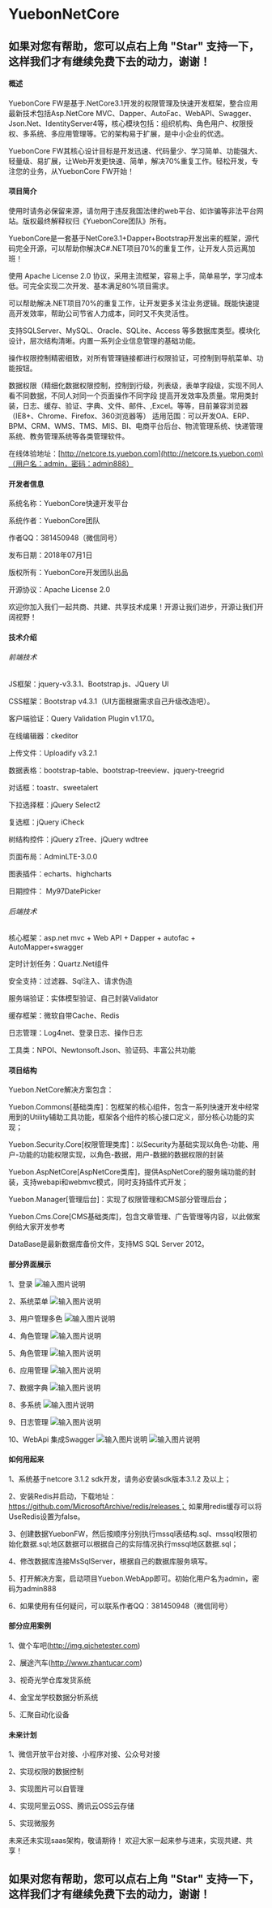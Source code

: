 # YuebonNetCore


## 如果对您有帮助，您可以点右上角 "Star" 支持一下，这样我们才有继续免费下去的动力，谢谢！

#### 概述
YuebonCore FW是基于.NetCore3.1开发的权限管理及快速开发框架，整合应用最新技术包括Asp.NetCore MVC、Dapper、AutoFac、WebAPI、Swagger、Json.Net、IdentityServer4等，核心模块包括：组织机构、角色用户、权限授权、多系统、多应用管理等。它的架构易于扩展，是中小企业的优选。

YuebonCore FW其核心设计目标是开发迅速、代码量少、学习简单、功能强大、轻量级、易扩展，让Web开发更快速、简单，解决70%重复工作。轻松开发，专注您的业务，从YuebonCore FW开始！

#### 项目简介

使用时请务必保留来源，请勿用于违反我国法律的web平台、如诈骗等非法平台网站。版权最终解释权归《YuebonCore团队》所有。

YuebonCore是一套基于NetCore3.1+Dapper+Bootstrap开发出来的框架，源代码完全开源，可以帮助你解决C#.NET项目70%的重复工作，让开发人员远离加班！

使用 Apache License 2.0 协议，采用主流框架，容易上手，简单易学，学习成本低。可完全实现二次开发、基本满足80%项目需求。

可以帮助解决.NET项目70%的重复工作，让开发更多关注业务逻辑。既能快速提高开发效率，帮助公司节省人力成本，同时又不失灵活性。

支持SQLServer、MySQL、Oracle、SQLite、Access 等多数据库类型。模块化设计，层次结构清晰。内置一系列企业信息管理的基础功能。

操作权限控制精密细致，对所有管理链接都进行权限验证，可控制到导航菜单、功能按钮。

数据权限（精细化数据权限控制，控制到行级，列表级，表单字段级，实现不同人看不同数据，不同人对同一个页面操作不同字段
提高开发效率及质量。常用类封装，日志、缓存、验证、字典、文件、邮件、,Excel。等等，目前兼容浏览器（IE8+、Chrome、Firefox、360浏览器等）
适用范围：可以开发OA、ERP、BPM、CRM、WMS、TMS、MIS、BI、电商平台后台、物流管理系统、快递管理系统、教务管理系统等各类管理软件。

在线体验地址：[http://netcore.ts.yuebon.com](http://netcore.ts.yuebon.com)（用户名：admin，密码：admin888）

#### 开发者信息

系统名称：YuebonCore快速开发平台

系统作者：YuebonCore团队

作者QQ：381450948（微信同号）

发布日期：2018年07月1日

版权所有：YuebonCore开发团队出品

开源协议：Apache License 2.0

欢迎你加入我们一起共商、共建、共享技术成果！开源让我们进步，开源让我们开阔视野！

#### 技术介绍

######  前端技术

JS框架：jquery-v3.3.1、Bootstrap.js、JQuery UI

CSS框架：Bootstrap v4.3.1（UI方面根据需求自己升级改造吧）。

客户端验证：Query Validation Plugin v1.17.0。

在线编辑器：ckeditor

上传文件：Uploadify v3.2.1

数据表格：bootstrap-table、bootstrap-treeview、jquery-treegrid

对话框：toastr、sweetalert

下拉选择框：jQuery Select2

复选框：jQuery iCheck

树结构控件：jQuery zTree、jQuery wdtree

页面布局：AdminLTE-3.0.0

图表插件：echarts、highcharts

日期控件： My97DatePicker

###### 后端技术

核心框架：asp.net mvc + Web API + Dapper + autofac + AutoMapper+swagger

定时计划任务：Quartz.Net组件

安全支持：过滤器、Sql注入、请求伪造

服务端验证：实体模型验证、自己封装Validator

缓存框架：微软自带Cache、Redis

日志管理：Log4net、登录日志、操作日志

工具类：NPOI、Newtonsoft.Json、验证码、丰富公共功能

#### 项目结构
Yuebon.NetCore解决方案包含：

Yuebon.Commons[基础类库]：包框架的核心组件，包含一系列快速开发中经常用到的Utility辅助工具功能，框架各个组件的核心接口定义，部分核心功能的实现；

Yuebon.Security.Core[权限管理类库]：以Security为基础实现以角色-功能、用户-功能的功能权限实现，以角色-数据，用户-数据的数据权限的封装

Yuebon.AspNetCore[AspNetCore类库]，提供AspNetCore的服务端功能的封装，支持webapi和webmvc模式，同时支持插件式开发；

Yuebon.Manager[管理后台]：实现了权限管理和CMS部分管理后台；

Yuebon.Cms.Core[CMS基础类库]，包含文章管理、广告管理等内容，以此做案例给大家开发参考

DataBase是最新数据库备份文件，支持MS SQL Server 2012。

#### 部分界面展示

1、登录
![输入图片说明](https://images.gitee.com/uploads/images/2018/0719/120412_ba01c3fc_1017224.jpeg "1、登录.jpg")

2、系统菜单
![输入图片说明](https://images.gitee.com/uploads/images/2018/0719/120429_f75f0974_1017224.png "2、系统菜单.png")

3、用户管理多色
![输入图片说明](https://images.gitee.com/uploads/images/2018/0719/120503_3bdaf7ef_1017224.png "3、用户管理多色.png")

4、角色管理
![输入图片说明](https://images.gitee.com/uploads/images/2018/0719/120525_2cebd34a_1017224.png "4-1角色管理.png")

5、角色管理
![输入图片说明](https://images.gitee.com/uploads/images/2018/0719/120545_80d53d21_1017224.png "4角色管理.png")

6、应用管理
![输入图片说明](https://images.gitee.com/uploads/images/2018/0719/120603_9ea0faf4_1017224.png "5应用管理.png")

7、数据字典
![输入图片说明](https://images.gitee.com/uploads/images/2018/0719/120622_42aa9820_1017224.png "6、数据字典.png")

8、多系统
![输入图片说明](https://images.gitee.com/uploads/images/2018/0719/120643_6bc390ad_1017224.png "7多系统.png")

9、日志管理
![输入图片说明](https://images.gitee.com/uploads/images/2018/0719/120702_5e692a88_1017224.png "8、日志管理.png")

10、WebApi 集成Swagger
![输入图片说明](https://images.gitee.com/uploads/images/2018/0719/120718_772240d6_1017224.png "9 webapi.png")
![输入图片说明](https://images.gitee.com/uploads/images/2018/0719/120732_0776845c_1017224.png "9-1 webapi.png")


#### 如何用起来
1、系统基于netcore 3.1.2 sdk开发，请务必安装sdk版本3.1.2 及以上；

2、安装Redis并启动，下载地址：https://github.com/MicrosoftArchive/redis/releases；
如果用redis缓存可以将UseRedis设置为false。

3、创建数据YuebonFW，然后按顺序分别执行mssql表结构.sql、mssql权限初始化数据.sql;地区数据可以根据自己的实际情况执行mssql地区数据.sql；

4、修改数据库连接MsSqlServer，根据自己的数据库服务填写。

5、打开解决方案，启动项目Yuebon.WebApp即可。初始化用户名为admin，密码为admin888

6、如果使用有任何疑问，可以联系作者QQ：381450948（微信同号）



#### 部分应用案例
1、做个车吧(http://img.qichetester.com)

2、展途汽车(http://www.zhantucar.com)

3、视奇光学仓库发货系统

4、金宝龙学校数据分析系统

5、汇聚自动化设备

#### 未来计划
1、微信开放平台对接、小程序对接、公众号对接

2、实现权限的数据控制

3、实现图片可以自管理

4、实现阿里云OSS、腾讯云OSS云存储

5、实现微服务

未来还未实现saas架构，敬请期待！
欢迎大家一起来参与进来，实现共建、共享！

## 如果对您有帮助，您可以点右上角 "Star" 支持一下，这样我们才有继续免费下去的动力，谢谢！
